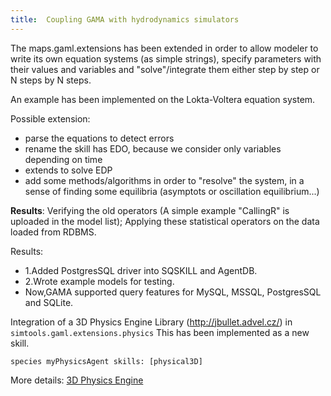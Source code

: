 ```yaml
---
title:  Coupling GAMA with hydrodynamics simulators
---
```







The maps.gaml.extensions has been extended in order to allow modeler to write its own equation systems (as simple strings), specify parameters with their values and variables and "solve"/integrate them either step by step or N steps by N steps.

An example has been implemented on the Lokta-Voltera equation system.

Possible extension:
  * parse the equations to detect errors
  * rename the skill has EDO, because we consider only variables depending on time
  * extends to solve EDP
  * add some methods/algorithms in order to "resolve" the system, in a sense of finding some equilibria (asymptots or oscillation equilibrium...)


**Results**: Verifying the old operators (A simple example "CallingR" is uploaded in the model list); Applying these statistical operators on the data loaded from RDBMS.

Results:
  * 1.Added PostgresSQL driver into SQSKILL and AgentDB.
  * 2.Wrote example models for testing.
  * Now,GAMA supported query features for MySQL, MSSQL, PostgresSQL and SQLite.


Integration of a 3D Physics Engine Library (http://jbullet.advel.cz/) in `simtools.gaml.extensions.physics`
This has been implemented as a new skill.

```
species myPhysicsAgent skills: [physical3D]
```

More details: [3D Physics Engine](Event__CodingCampFall2012_models)